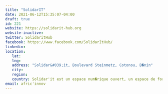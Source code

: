 ```yaml
---
title: "SolidarIT"
date: 2021-06-12T15:35:07-04:00
draft: true
id: 221
website: https://solidarit-hub.org
website-inactive: 
twitter: SolidaritHub
facebook: https://www.facebook.com/SolidarItHub/
linkedin: 
location: 
   lat: 
   lng: 
   address: "Solidar&#039;it, Boulevard Steinmetz, Cotonou, B�nin"
   city: 
   region: 
   country: Solidar'it est un espace num�rique ouvert, un espace de formation et de rencontres autour du num�rique associ� � un incubateur d�entreprises num�riques naissantes.&nbsp; Notre ambition est d�offrir � la jeunesse en qu�te de savoir un espace de formation et � un groupe de concepteurs de produits num�riques, les ressources n�cessaires au d�marrage d�un projet d�entreprise num�rique.  SOLIDAR�IT est port� par le Club Associatif le Club Perspectives +, un Club de R�flexions, de Propositions et d�Actions intervenant dans plusieurs secteurs comme la Sant�, l�Education, le Dev Durable, le Num�rique et bien d�autres. Avec une entit� au B�NIN, en FRANCE et au CANADA, le Club Perspectives + concr�tise depuis pr�s de 10 ans maintenant plusieurs projets avec ses �quipes et un reseau de partenaires et de b�n�voles performant.
email: afric'innov
---
```


